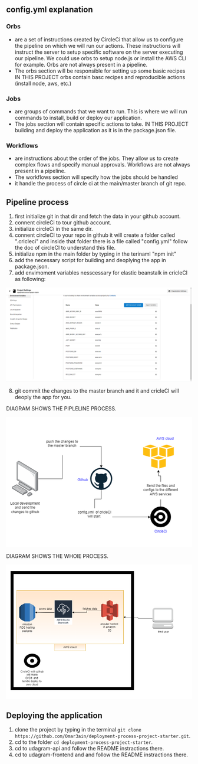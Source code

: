 ## config.yml explanation 
### Orbs 
- are a set of instructions created by CircleCi that allow us to configure the pipeline on which we will run our actions. These instructions will instruct the server to setup specific software on the server executing our pipeline. We could use orbs to setup node.js or install the AWS CLI for example. Orbs are not always present in a pipeline.
- The orbs section will be responsible for setting up some basic recipes
IN THIS PROJECT orbs contain basc recipes and reproducible actions (install node, aws, etc.)
### Jobs 
- are groups of commands that we want to run. This is where we will run commands to install, build or deploy our application.
- The jobs section will contain specific actions to take.
IN THIS PROJECT building and deploy the application as it is in the package.json file.
### Workflows 
- are instructions about the order of the jobs. They allow us to create complex flows and specify manual approvals. Workflows are not always present in a pipeline.
- The workflows section will specify how the jobs should be handled
- it handle the process of circle ci at the main/master branch of git repo.


## Pipeline process
1. first initialize git in that dir and fetch the data in your github account.
2. connent circleCi to tour github account.
3. initialize circleCi in the same dir.
4. connent circleCI to your repo in github it will create a folder called ".cricleci" and inside that folder there is a file called "config.yml" follow the doc of circleCI to understand this file.
5. initialize npm in the main folder by typing in the terinaml "npm init"
6. add the necessary script for building and deoplying the app in package.json.
7. add envimoment variables nesscessary for elastic beanstalk in cricleCI as following:
<img src="/screenshots/cricleCI/secret keys.PNG">

8. git commit the changes to the master branch and it and cricleCI will deoply the app for you.

DIAGRAM SHOWS THE PIPLELINE PROCESS.

<img src="/screenshots/Circle ci diagram.png">

DIAGRAM SHOWS THE WHOlE PROCESS.

<img src="/screenshots/diagram.png">

## Deploying the application

1. clone the project by typing in the terminal `git clone https://github.com/Omar3ain/deployment-process-project-starter.git`.
2. cd to the folder `cd deployment-process-project-starter`.
3. cd to udagram-api and follow the README instractions there.
4. cd to udagram-frontend and and follow the README instractions there.
